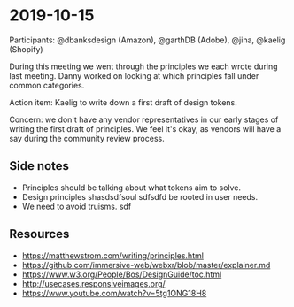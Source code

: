 # 2019-10-15

Participants: @dbanksdesign (Amazon), @garthDB (Adobe), @jina, @kaelig (Shopify)

During this meeting we went through the principles we each wrote during last meeting. Danny worked on looking at which principles fall under common categories.

Action item: Kaelig to write down a first draft of design tokens.

Concern: we don't have any vendor representatives in our early stages of writing the first draft of principles. We feel it's okay, as vendors will have a say during the community review process.

## Side notes

- Principles should be talking about what tokens aim to solve.
- Design principles shasdsdfsoul sdfsdfd be rooted in user needs.
- We need to avoid truisms. sdf

## Resources

- https://matthewstrom.com/writing/principles.html
- https://github.com/immersive-web/webxr/blob/master/explainer.md
- https://www.w3.org/People/Bos/DesignGuide/toc.html
- http://usecases.responsiveimages.org/
- https://www.youtube.com/watch?v=5tg1ONG18H8
